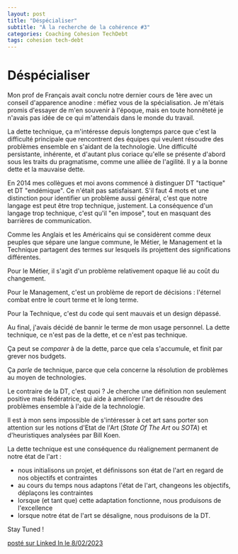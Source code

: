 ```yaml
---
layout: post
title: "Déspécialiser"
subtitle: "À la recherche de la cohérence #3"
categories: Coaching Cohesion TechDebt
tags: cohesion tech-debt
---
```

# Déspécialiser

Mon prof de Français avait conclu notre dernier cours de 1ère avec un conseil d'apparence anodine : méfiez vous de la spécialisation. Je m'étais promis d'essayer de m'en souvenir à l'époque, mais en toute honnêteté je n'avais pas idée de ce qui m'attendais dans le monde du travail. 
<!--more-->

La dette technique, ça m'intéresse depuis longtemps parce que c'est la difficulté principale que rencontrent des équipes qui veulent résoudre des problèmes ensemble en s'aidant de la technologie. Une difficulté persistante, inhérente, et d'autant plus coriace qu'elle se présente d'abord sous les traits du pragmatisme, comme une alliée de l'agilité. Il y a la bonne dette et la mauvaise dette.

En 2014 mes collègues et moi avons commencé à distinguer DT "tactique" et DT "endémique". Ce n'était pas satisfaisant. S'il faut 4 mots et une distinction pour identifier un problème aussi général, c'est que notre langage est peut être trop technique, justement. La conséquence d'un langage trop technique, c'est qu'il "en impose", tout en masquant des barrières de communication.

Comme les Anglais et les Américains qui se considèrent comme deux peuples que sépare une langue commune, le Métier, le Management et la Technique partagent des termes sur lesquels ils projettent des significations différentes. 

Pour le Métier, il s'agit d'un problème relativement opaque lié au coût du changement.

Pour le Management, c'est un problème de report de décisions : l'éternel combat entre le court terme et le long terme.

Pour la Technique, c'est du code qui sent mauvais et un design dépassé.

Au final, j'avais décidé de bannir le terme de mon usage personnel. La dette technique, ce n'est pas de la dette, et ce n'est pas technique. 

Ça peut se *comparer* à de la dette, parce que cela s'accumule, et finit par grever nos budgets.

Ça *parle* de technique, parce que cela concerne la résolution de problèmes au moyen de technologies.

Le contraire de la DT, c'est quoi ? Je cherche une définition non seulement positive mais fédératrice, qui aide à améliorer l'art de résoudre des problèmes ensemble à l'aide de la technologie.

Il est à mon sens impossible de s'intéresser à cet art sans porter son attention sur les notions d'Etat de l'Art (*State Of The Art* ou *SOTA*) et d'heuristiques analysées par Bill Koen.

La dette technique est une conséquence  du réalignement permanent de notre état de l'art :

- nous initialisons un projet, et définissons son état de l'art en regard de nos objectifs et contraintes
- au cours du temps nous adaptons l'état de l'art, changeons les objectifs, déplaçons les contraintes
- lorsque (et tant que) cette adaptation fonctionne, nous produisons de l'excellence
- lorsque notre état de l'art se désaligne, nous produisons de la DT.

Stay Tuned !

[posté sur Linked In le 8/02/2023](https://www.linkedin.com/posts/christophe-thibaut-35b4657_d%C3%A9sp%C3%A9cialiser-mon-prof-de-fran%C3%A7ais-avait-activity-7028965055064875008-aabA?utm_source=share&utm_medium=member_desktop)
